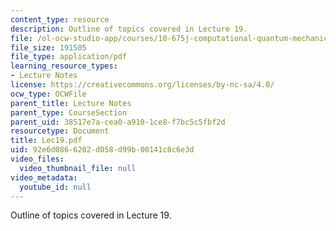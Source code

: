 ```yaml
---
content_type: resource
description: Outline of topics covered in Lecture 19.
file: /ol-ocw-studio-app/courses/10-675j-computational-quantum-mechanics-of-molecular-and-extended-systems-fall-2004/92e6d0866202d058d99b00141c8c6e3d_Lec19.pdf
file_size: 191505
file_type: application/pdf
learning_resource_types:
- Lecture Notes
license: https://creativecommons.org/licenses/by-nc-sa/4.0/
ocw_type: OCWFile
parent_title: Lecture Notes
parent_type: CourseSection
parent_uid: 38517e7a-cea0-a910-1ce8-f7bc5c5fbf2d
resourcetype: Document
title: Lec19.pdf
uid: 92e6d086-6202-d058-d99b-00141c8c6e3d
video_files:
  video_thumbnail_file: null
video_metadata:
  youtube_id: null
---
```

Outline of topics covered in Lecture 19.